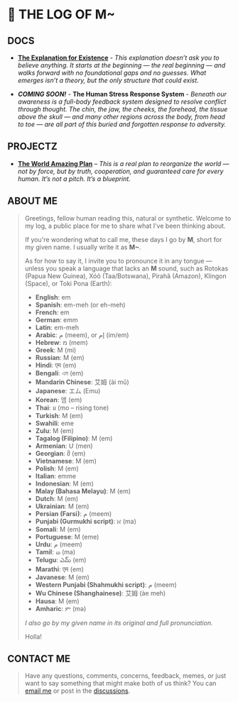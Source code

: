 # 💩 THE LOG OF M~

## DOCS
- [**The Explanation for Existence**](docs/existence.md) - *This explanation doesn’t ask you to believe anything. It starts at the beginning — the real beginning — and walks forward with no foundational gaps and no guesses. What emerges isn’t a theory, but the only structure that could exist.*

- ***COMING SOON!*** - **The Human Stress Response System** - *Beneath our awareness is a full-body feedback system designed to resolve conflict through thought. The chin, the jaw, the cheeks, the forehead, the tissue above the skull — and many other regions across the body, from head to toe — are all part of this buried and forgotten response to adversity.*

## PROJECTZ
- [**The World Amazing Plan**](https://worldamazing.org/) – *This is a real plan to reorganize the world — not by force, but by truth, cooperation, and guaranteed care for every human. It’s not a pitch. It’s a blueprint.*

## ABOUT ME
> Greetings, fellow human reading this, natural or synthetic. Welcome to my log, a public place for me to share what I've been thinking about.
>
> If you're wondering what to call me, these days I go by **M**, short for my given name. I usually write it as **M~**.
>  
> As for how to say it, I invite you to pronounce it in any tongue — unless you speak a language that lacks an **M** sound, such as Rotokas (Papua New Guinea), Xóõ (Taa/Botswana), Pirahã (Amazon), Klingon (Space), or Toki Pona (Earth):
> - **English**: em  
> - **Spanish**: em-meh (or eh-meh)  
> - **French**: em  
> - **German**: emm
> - **Latin**: em-meh  
> - **Arabic**: م (meem), or إم (im/em)  
> - **Hebrew**: מ (mem)  
> - **Greek**: Μ (mi)  
> - **Russian**: М (em)  
> - **Hindi**: एम (em)  
> - **Bengali**: এম (em)  
> - **Mandarin Chinese**: 艾姆 (ài mǔ)  
> - **Japanese**: エム (Emu)  
> - **Korean**: 엠 (em)  
> - **Thai**: ม (mo – rising tone)  
> - **Turkish**: M (em)  
> - **Swahili**: eme  
> - **Zulu**: M (em)  
> - **Tagalog (Filipino)**: M (em)  
> - **Armenian**: Մ (men)  
> - **Georgian**: მ (em)
> - **Vietnamese**: M (em)  
> - **Polish**: M (em)  
> - **Italian**: emme  
> - **Indonesian**: M (em)  
> - **Malay (Bahasa Melayu)**: M (em)  
> - **Dutch**: M (em)  
> - **Ukrainian**: М (em)  
> - **Persian (Farsi)**: م (meem)  
> - **Punjabi (Gurmukhi script)**: ਮ (ma)  
> - **Somali**: M (em)
> - **Portuguese**: M (eme)  
> - **Urdu**: م (meem)  
> - **Tamil**: ம (ma)  
> - **Telugu**: ఎమ్ (em)  
> - **Marathi**: एम (em)  
> - **Javanese**: M (em)  
> - **Western Punjabi (Shahmukhi script)**: م (meem)  
> - **Wu Chinese (Shanghainese)**: 艾姆 (àe meh)
> - **Hausa**: M (em)  
> - **Amharic**: ም (mə)  
>
> *I also go by my given name in its original and full pronunciation.*
> 
> Holla!

## CONTACT ME
> Have any questions, comments, concerns, feedback, memes, or just want to say something that might make both of us think? You can [email me](mailto:m@worldamazing.org) or post in the [discussions](https://github.com/beakbahama/log/discussions).
